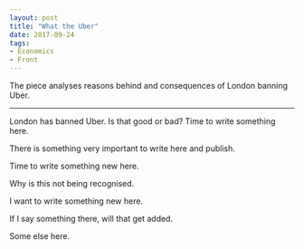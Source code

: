 ```yaml
---
layout: post
title: "What the Uber"
date: 2017-09-24
tags:
- Economics
- Front
---
```


The piece analyses reasons behind and consequences of London banning Uber.

--- 

London has banned Uber. Is that good or bad? Time to write something here. 

There is something very important to write here and publish.

Time to write something new here. 

Why is this not being recognised.

I want to write something new here. 

If I say something there, will that get added. 

Some else here. 
